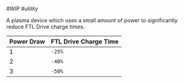 #WIP #utility

A plasma device which uses a small amount of power to significantly reduce FTL Drive charge times.

| Power Draw | FTL Drive Charge Time |
|------------|-----------------------|
| 1 | `-25%` |
| 2 | `-40%` |
| 3 | `-50%` |